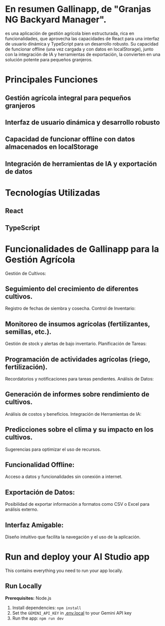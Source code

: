 # En resumen Gallinapp, de "Granjas NG Backyard Manager".
es una aplicación de gestión agrícola bien estructurada,
rica en funcionalidades, que aprovecha las capacidades de React para una interfaz de usuario dinámica 
y TypeScript para un desarrollo robusto. Su capacidad de funcionar offline (una vez cargada y con
datos en localStorage), junto con la integración de IA y herramientas de exportación, la convierten
en una solución potente para pequeños granjeros.

# Principales Funciones

## Gestión agrícola integral para pequeños granjeros
## Interfaz de usuario dinámica y desarrollo robusto
## Capacidad de funcionar offline con datos almacenados en localStorage
## Integración de herramientas de IA y exportación de datos

# Tecnologías Utilizadas
## React
## TypeScript

# Funcionalidades de Gallinapp para la Gestión Agrícola
Gestión de Cultivos:

## Seguimiento del crecimiento de diferentes cultivos.
Registro de fechas de siembra y cosecha.
Control de Inventario:

## Monitoreo de insumos agrícolas (fertilizantes, semillas, etc.).
Gestión de stock y alertas de bajo inventario.
Planificación de Tareas:

## Programación de actividades agrícolas (riego, fertilización).
Recordatorios y notificaciones para tareas pendientes.
Análisis de Datos:

## Generación de informes sobre rendimiento de cultivos.
Análisis de costos y beneficios.
Integración de Herramientas de IA:

## Predicciones sobre el clima y su impacto en los cultivos.
Sugerencias para optimizar el uso de recursos.

## Funcionalidad Offline:
Acceso a datos y funcionalidades sin conexión a internet.

## Exportación de Datos:
Posibilidad de exportar información a formatos como CSV o Excel para análisis externo.

## Interfaz Amigable:
Diseño intuitivo que facilita la navegación y el uso de la aplicación.

# Run and deploy your AI Studio app

This contains everything you need to run your app locally.

## Run Locally

**Prerequisites:**  Node.js
1. Install dependencies:
   `npm install`
2. Set the `GEMINI_API_KEY` in [.env.local](.env.local) to your Gemini API key
3. Run the app:
   `npm run dev`
